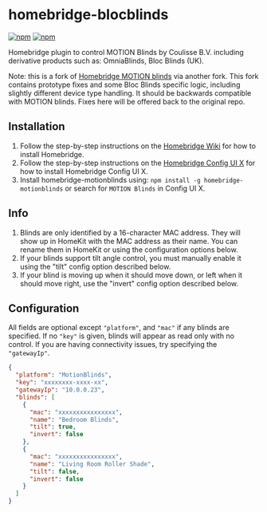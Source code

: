 # homebridge-blocblinds

[![npm](https://badgen.net/npm/v/homebridge-blocblinds)](https://www.npmjs.com/package/@monofin/homebridge-blocblinds)
[![npm](https://badgen.net/npm/dt/homebridge-blocblinds)](https://www.npmjs.com/package/@monofin/homebridge-blocblinds)

Homebridge plugin to control MOTION Blinds by Coulisse B.V. including derivative products such as: OmniaBlinds, Bloc Blinds (UK).

Note: this is a fork of [Homebridge MOTION blinds](https://github.com/jhurliman/homebridge-motionblinds#homebridge-motionblinds) via another fork.
This fork contains prototype fixes and some Bloc Blinds specific logic, including slightly different device type handling.
It should be backwards compatible with MOTION blinds.
Fixes here will be offered back to the original repo.


## Installation
1. Follow the step-by-step instructions on the [Homebridge Wiki](https://github.com/homebridge/homebridge/wiki) for how to install Homebridge.
2. Follow the step-by-step instructions on the [Homebridge Config UI X](https://github.com/oznu/homebridge-config-ui-x/wiki) for how to install Homebridge Config UI X.
3. Install homebridge-motionblinds using: `npm install -g homebridge-motionblinds` or search for `MOTION Blinds` in Config UI X.

## Info
1. Blinds are only identified by a 16-character MAC address. They will show up in HomeKit with the MAC address as their name. You can rename them in HomeKit or using the configuration options below.
2. If your blinds support tilt angle control, you must manually enable it using the "tilt" config option described below.
3. If your blind is moving up when it should move down, or left when it should move right, use the "invert" config option described below.

## Configuration

All fields are optional except `"platform"`, and `"mac"` if any blinds are specified. If no `"key"` is given, blinds will appear as read only with no control. If you are having connectivity issues, try specifying the `"gatewayIp"`.

```json
{
  "platform": "MotionBlinds",
  "key": "xxxxxxxx-xxxx-xx",
  "gatewayIp": "10.0.0.23",
  "blinds": [
    {
      "mac": "xxxxxxxxxxxxxxxx",
      "name": "Bedroom Blinds",
      "tilt": true,
      "invert": false
    },
    {
      "mac": "xxxxxxxxxxxxxxxx",
      "name": "Living Room Roller Shade",
      "tilt": false,
      "invert": false
    }
  ]
}
```
